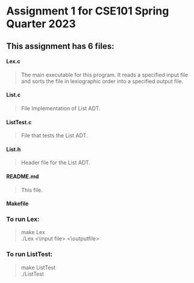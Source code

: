 # Assignment 1 for CSE101 Spring Quarter 2023  

## This assignment has 6 files:  
#### Lex.c  
> The main executable for this program. It reads a specified input file and sorts the file in lexiographic order into a specified output file.  
#### List.c  
> File Implementation of List ADT.  
#### ListTest.c  
> File that tests the List ADT.  
#### List.h  
> Header file for the List ADT.  
#### README.md  
> This file.  
#### Makefile  

### To run Lex:  
> make Lex  
> ./Lex <\input file> <\outputfile>   

### To run ListTest:  
> make ListTest  
> ./ListTest  
